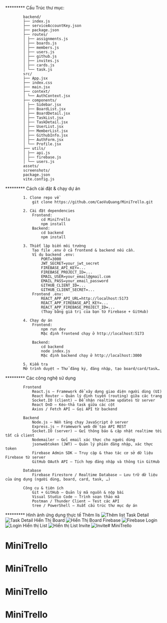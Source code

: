 ********* Cấu Trúc thư mục:
```text
        backend/
        ├── index.js
        ├── serviceAccountKey.json
        ├── package.json
        ├── routes/
        │ ├── assignments.js
        │ ├── boards.js
        │ ├── members.js
        │ ├── users.js
        │ ├── github.js
        │ ├── invites.js
        │ ├── cards.js
        │ └── task.js
        src/
        ├── App.jsx
        ├── index.css
        ├── main.jsx
        ├── context/
        │ └── AuthContext.jsx
        ├── components/
        │ ├── Sidebar.jsx
        │ ├── BoardList.jsx
        │ ├── BoardDetail.jsx
        │ ├── TaskList.jsx
        │ ├── TaskDetail.jsx
        │ ├── UserList.jsx
        │ ├── MemberList.jsx
        │ ├── GithubInfo.jsx
        │ ├── AuthForm.jsx
        │ └── Profile.jsx
        ├── utils/
        │ ├── api.js
        │ ├── firebase.js
        │ └── users.js
        assets/
        screenshots/
        package.json
        vite.config.js
```

********* Cách cài đặt & chạy dự án
```text
        1. Clone repo về
            git clone https://github.com/CaoVuQuang/MiniTrello.git

        2. Cài đặt dependencies
            Frontend:
                cd MiniTrello
                npm install
            Backend:
                cd backend
                npm install

        3. Thiết lập biến môi trường
            Tạo file .env ở cả frontend & backend nếu cần.
            Ví dụ backend .env:
                PORT=3000
                JWT_SECRET=your_jwt_secret
                FIREBASE_API_KEY=...
                FIREBASE_PROJECT_ID=...
                EMAIL_USER=your_email@gmail.com
                EMAIL_PASS=your_email_password
                GITHUB_CLIENT_ID=...
                GITHUB_CLIENT_SECRET=...
            Frontend .env:
                REACT_APP_API_URL=http://localhost:5173
                REACT_APP_FIREBASE_API_KEY=...
                REACT_APP_FIREBASE_PROJECT_ID=...
                (Thay bằng giá trị của bạn từ Firebase + GitHub)

        4. Chạy dự án
            Frontend:
                npm run dev
                Mặc định frontend chạy ở http://localhost:5173

            Backend:
                cd backend
                node index.js
                Mặc định backend chạy ở http://localhost:3000

        5. Kiểm tra
        Mở trình duyệt → Thử đăng ký, đăng nhập, tạo board/card/task…
```

********* Các công nghệ sử dụng
```text
        Frontend
            React.js — Framework để xây dựng giao diện người dùng (UI)
            React Router — Quản lý định tuyến (routing) giữa các trang
            Socket.IO (client) — Để nhận realtime updates từ server
            React DnD — Kéo-thả task giữa các cột
            Axios / Fetch API — Gọi API từ backend

        Backend
            Node.js — Nền tảng chạy JavaScript ở server
            Express.js — Framework web để tạo API REST
            Socket.IO (server) — Gửi thông báo & cập nhật realtime tới tất cả client
            Nodemailer — Gửi email xác thực cho người dùng
            jsonwebtoken (JWT) — Quản lý phiên đăng nhập, xác thực token
            Firebase Admin SDK — Truy cập & thao tác cơ sở dữ liệu Firebase từ server
            GitHub OAuth API — Tích hợp đăng nhập và thông tin GitHub

        Database
            Firebase Firestore / Realtime Database — Lưu trữ dữ liệu của ứng dụng (người dùng, board, card, task, …)

        Công cụ & tiện ích
            Git + GitHub — Quản lý mã nguồn & nộp bài
            Visual Studio Code — Trình soạn thảo mã
            Postman / Thunder Client — Test các API
            tree / PowerShell — Xuất cấu trúc thư mục dự án
```
********* Hình ảnh ứng dụng thực tế
        Thêm lis
            ![Thêm list](screenshots/addlist.png)
        Task Detail
            ![Task Detail](screenshots/taskdetail.png)
        Hiển Thị Board
            ![Hiển Thị Board](screenshots/boardfe.png)
        Firebase
            ![Firebase](screenshots/firebase.png)
        Login
            ![Login](screenshots/login.png)
        Hiển thị List
            ![Hiển thị List](screenshots/listfe.png)
        Invite
            ![Invite](screenshots/invite.png)# MiniTrello
# MiniTrello
# MiniTrello
# MiniTrello
# MiniTrello
